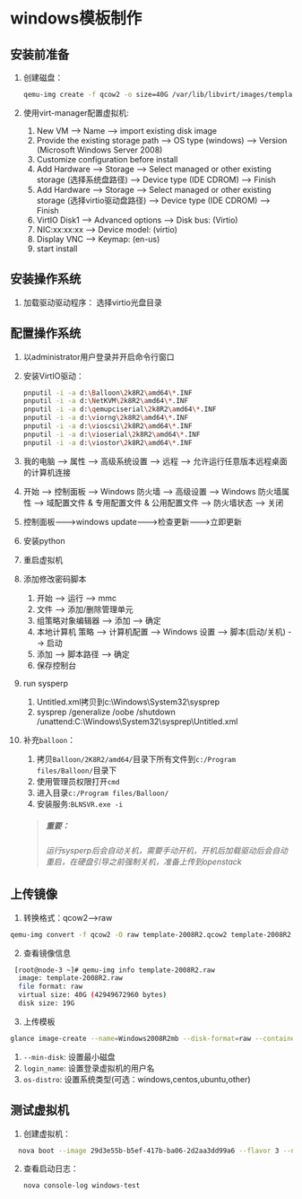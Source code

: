 # windows模板制作
## 安装前准备


1. 创建磁盘：

	```bash
	qemu-img create -f qcow2 -o size=40G /var/lib/libvirt/images/template-2008R2.qcow2
	```

2. 使用virt-manager配置虚拟机:
	1. New VM --> Name --> import existing disk image
	2. Provide the existing storage path --> OS type (windows) --> Version (Microsoft Windows Server 2008)
	3. Customize configuration before install
	4. Add Hardware --> Storage --> Select managed or other existing storage (选择系统盘路径) --> Device type (IDE CDROM) --> Finish
	5. Add Hardware --> Storage --> Select managed or other existing storage (选择virtio驱动盘路径) --> Device type (IDE CDROM) --> Finish
	6. VirtIO Disk1 --> Advanced options --> Disk bus: (Virtio)
	7. NIC:xx:xx:xx --> Device model: (virtio)
	8. Display VNC --> Keymap: (en-us)
	9. start install


## 安装操作系统
1. 加载驱动驱动程序： 选择virtio光盘目录


## 配置操作系统
1. 以administrator用户登录并开启命令行窗口

2. 安装VirtIO驱动：

	```bash
	pnputil -i -a d:\Balloon\2k8R2\amd64\*.INF
	pnputil -i -a d:\NetKVM\2k8R2\amd64\*.INF
	pnputil -i -a d:\qemupciserial\2k8R2\amd64\*.INF
	pnputil -i -a d:\viorng\2k8R2\amd64\*.INF
	pnputil -i -a d:\vioscsi\2k8R2\amd64\*.INF
	pnputil -i -a d:\vioserial\2k8R2\amd64\*.INF
	pnputil -i -a d:\viostor\2k8R2\amd64\*.INF
	```
3. 我的电脑 --> 属性 --> 高级系统设置 --> 远程 --> 允许运行任意版本远程桌面的计算机连接
4. 开始 --> 控制面板 --> Windows 防火墙 --> 高级设置 --> Windows 防火墙属性 --> 域配置文件 & 专用配置文件 & 公用配置文件 --> 防火墙状态 --> 关闭 
5. 控制面板--->windows update--->检查更新--->立即更新
6. 安装python
7. 重启虚拟机
8. 添加修改密码脚本
	1. 开始 --> 运行 --> mmc 
	2. 文件 --> 添加/删除管理单元
	3. 组策略对象编辑器 --> 添加 --> 确定
	4. 本地计算机 策略 --> 计算机配置 --> Windows 设置 --> 脚本(启动/关机) --> 启动
	5. 添加 --> 脚本路径 --> 确定 
	6. 保存控制台
9. run sysperp
	1. Untitled.xml拷贝到c:\Windows\System32\sysprep
	2. sysprep /generalize /oobe /shutdown /unattend:C:\Windows\System32\sysprep\Untitled.xml
	
10. 补充`balloon`：

	1. 拷贝`Balloon/2K8R2/amd64/`目录下所有文件到`c:/Program files/Balloon/`目录下
	2. 使用管理员权限打开`cmd`
	3. 进入目录`c:/Program files/Balloon/`
	4. 安装服务:`BLNSVR.exe -i`
	
	> ##### 重要：
	> ###### 运行sysperp后会自动关机，需要手动开机，开机后加载驱动后会自动重启，在硬盘引导之前强制关机，准备上传到openstack

## 上传镜像
1. 转换格式：qcow2-->raw

  ```bash
  qemu-img convert -f qcow2 -O raw template-2008R2.qcow2 template-2008R2.raw
  ```
  
2. 查看镜像信息

  ```bash
   [root@node-3 ~]# qemu-img info template-2008R2.raw 
	image: template-2008R2.raw
	file format: raw
	virtual size: 40G (42949672960 bytes)
	disk size: 19G

  ```
3. 上传模板  

  ```bash
  glance image-create --name=Windows2008R2mb --disk-format=raw --container-format=bare --min-disk 40 --os-distro windows --property login_name=administrator --visibility=public < /root/template-2008R2.raw
  ```
  
  1. `--min-disk`: 设置最小磁盘
  2. `login_name`: 设置登录虚拟机的用户名
  3. `os-distro`: 设置系统类型(可选：windows,centos,ubuntu,other)
  

## 测试虚拟机
1. 创建虚拟机：

  ```bash 
	nova boot --image 29d3e55b-b5ef-417b-ba06-2d2aa3dd99a6 --flavor 3 --nic 	net-id=71d18020-9ffd-4ead-9707-c6b549f61663  --meta admin_pass=wangtao_789 windows-test
  ```
2. 查看启动日志：

	```bash 
	nova console-log windows-test
	```


